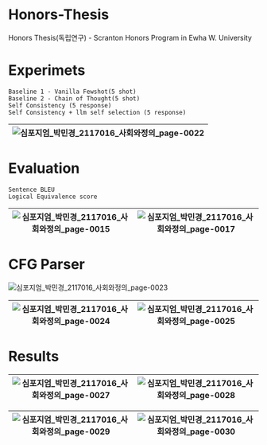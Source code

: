 # Honors-Thesis
Honors Thesis(독립연구) - Scranton Honors Program in Ewha W. University



# Experimets

    Baseline 1 - Vanilla Fewshot(5 shot)
    Baseline 2 - Chain of Thought(5 shot)
    Self Consistency (5 response)
    Self Consistency + llm self selection (5 response)
|![심포지엄_박민경_2117016_사회와정의_page-0022](https://github.com/user-attachments/assets/c5168de2-b8dd-4c20-b462-72348d57a4ce)
---|

# Evaluation 
    Sentence BLEU  
    Logical Equivalence score

![심포지엄_박민경_2117016_사회와정의_page-0015](https://github.com/user-attachments/assets/d1fff9a4-489c-4f84-af3c-9f2e4a02dc1b) | ![심포지엄_박민경_2117016_사회와정의_page-0017](https://github.com/user-attachments/assets/635830ec-ac89-4e47-a84a-2a5c33887d5c)
---|---|


# CFG Parser

![심포지엄_박민경_2117016_사회와정의_page-0023](https://github.com/user-attachments/assets/9053b7ee-8976-4eca-99af-50dc288ee275)

|![심포지엄_박민경_2117016_사회와정의_page-0024](https://github.com/user-attachments/assets/229a38de-e442-4b62-b90f-cab72d341d91)|![심포지엄_박민경_2117016_사회와정의_page-0025](https://github.com/user-attachments/assets/96d1d81f-12f6-491f-a828-aad127dc462e)
---|---|


# Results

![심포지엄_박민경_2117016_사회와정의_page-0027](https://github.com/user-attachments/assets/7d2f35be-8234-491b-8254-889e52a1ce43)|![심포지엄_박민경_2117016_사회와정의_page-0028](https://github.com/user-attachments/assets/ffa0fd77-cc19-45b3-9079-c68431fc4d43)
---|---|

![심포지엄_박민경_2117016_사회와정의_page-0029](https://github.com/user-attachments/assets/30cad800-a66a-4863-807d-0e9460e2ff7e)|![심포지엄_박민경_2117016_사회와정의_page-0030](https://github.com/user-attachments/assets/43204cb7-77e6-422e-85ca-48d6c1a91874)
---|---|
